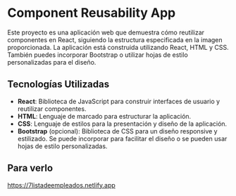# Component Reusability App

Este proyecto es una aplicación web que demuestra cómo reutilizar componentes en React, siguiendo la estructura especificada en la imagen proporcionada. La aplicación está construida utilizando React, HTML y CSS. También puedes incorporar Bootstrap o utilizar hojas de estilo personalizadas para el diseño.

## Tecnologías Utilizadas

- **React**: Biblioteca de JavaScript para construir interfaces de usuario y reutilizar componentes.
- **HTML**: Lenguaje de marcado para estructurar la aplicación.
- **CSS**: Lenguaje de estilos para la presentación y diseño de la aplicación.
- **Bootstrap** (opcional): Biblioteca de CSS para un diseño responsive y estilizado. Se puede incorporar para facilitar el diseño o se pueden usar hojas de estilo personalizadas.
## Para verlo
https://7listadeempleados.netlify.app
